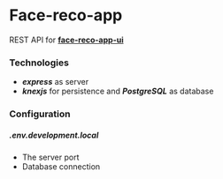 # Face-reco-app
REST API for **[face-reco-app-ui](https://github.com/lhrbueno/face-reco-app-ui)**

### Technologies
* ***express*** as server
* ***knexjs*** for persistence and ***PostgreSQL*** as database

### Configuration

##### .env.development.local
* The server port
* Database connection
